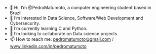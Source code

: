 - 👋 Hi, I’m @PedroMatumoto, a computer engineering student based in Brazil.
- 👀 I’m interested in Data Science, Software/Web Development and Cybersecurity.
- 🌱 I’m currently learning C and Python.
- 💞️ I’m looking to collaborate on Data science projects
- 📫 How to reach me: pedromatumoto@gmail.com / www.linkedin.com/in/pedromatumoto

<!---
PedroMatumoto/PedroMatumoto is a ✨ special ✨ repository because its `README.md` (this file) appears on your GitHub profile.
You can click the Preview link to take a look at your changes.
--->
